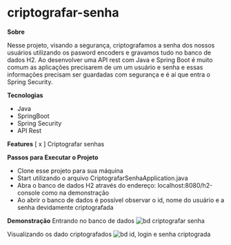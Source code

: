 # criptografar-senha

**Sobre**

Nesse projeto, visando a segurança, criptografamos a senha dos nossos usuários utilizando os pasword encoders e gravamos tudo no banco de dados H2.
Ao desenvolver uma API rest com Java e Spring Boot é muito comum as aplicações precisarem de um um usuário e senha e essas informações precisam ser 
guardadas com segurança e é aí que entra o Spring Security.


**Tecnologias**
- Java
- SpringBoot
- Spring Security
- API Rest


**Features**
[ x ] Criptografar senhas

**Passos para Executar o Projeto**
- Clone esse projeto para sua máquina
- Start utilizando o arquivo CriptografarSenhaApplication.java
- Abra o banco de dados H2 através do endereço: localhost:8080/h2-console como na demonstração
- Ao abrir o banco de dados é possível observar o id, nome do usuário e a senha devidamente criptografada




**Demonstração**
Entrando no banco de dados
![bd criptografar senha](https://user-images.githubusercontent.com/86840722/234860428-9ca35acf-291c-4ccc-8410-72b7759907f8.gif)

Visualizando os dado criptografados
![bd id, login e senha criptograda](https://user-images.githubusercontent.com/86840722/234860793-13e6dfec-aa79-458b-995c-98e01496d823.gif)
